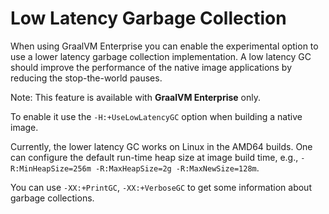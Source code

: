 # Low Latency Garbage Collection

When using GraalVM Enterprise you can enable the experimental option to use a
lower latency garbage collection implementation. A low latency GC should
improve the performance of the native image applications by reducing the
stop-the-world pauses.

Note: This feature is available with **GraalVM Enterprise** only.

To enable it use the `-H:+UseLowLatencyGC` option when building a native image.

Currently, the lower latency GC works on Linux in the AMD64 builds. One can
configure the default run-time heap size at image build time, e.g.,
`-R:MinHeapSize=256m -R:MaxHeapSize=2g -R:MaxNewSize=128m`.

You can use `-XX:+PrintGC`, `-XX:+VerboseGC` to get some information about garbage collections.
